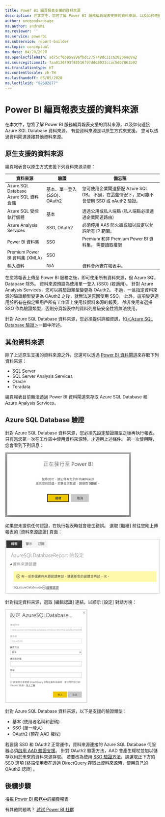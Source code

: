 ```yaml
---
title: Power BI 編頁報表支援的資料來源
description: 在本文中，您將了解 Power BI 服務編頁報表支援的資料來源，以及如何連接至 Azure SQL Database 資料來源。
author: onegoodsausage
ms.author: andremi
ms.reviewer: ''
ms.service: powerbi
ms.subservice: report-builder
ms.topic: conceptual
ms.date: 04/28/2020
ms.openlocfilehash: ad75cf6b85a896fbdc275748dc31c620206e08a2
ms.sourcegitcommit: 7aa0136f93f88516f97ddd8031ccac5d07863b92
ms.translationtype: HT
ms.contentlocale: zh-TW
ms.lasthandoff: 05/05/2020
ms.locfileid: "82692877"
---
```

# <a name="supported-data-sources-for-power-bi-paginated-reports"></a>Power BI 編頁報表支援的資料來源

在本文中，您將了解 Power BI 服務編頁報表支援的資料來源，以及如何連接 Azure SQL Database 資料來源。 有些資料來源是以原生方式來支援。 您可以透過資料閘道連接其他資料來源。

## <a name="natively-supported-data-sources"></a>原生支援的資料來源

編頁報表會以原生方式支援下列資料來源清單：

| 資料來源 | 驗證 | 備忘稿 |
| --- | --- | --- |
| Azure SQL Database <br>Azure SQL 資料倉儲 | 基本、單一登入 (SSO)、OAuth2 | 您可使用企業閘道搭配 Azure SQL DB。 不過，在這些情況下，您可能不會使用 SSO 或 oAuth2 驗證。   |
| Azure SQL 受控執行個體 | 基本 | 透過公用或私人端點 (私人端點必須透過企業閘道路由)  |
| Azure Analysis Services | SSO, OAuth2 | 必須停用 AAS 防火牆或加以設定以允許所有 IP 範圍。|
| Power BI 資料集 | SSO | Premium 和非 Premium Power BI 資料集。 需要讀取權限 |
| Premium Power BI 資料集 (XMLA) | SSO |   |
| 輸入資料 | N/A | 資料會內嵌在報表中。 |

在您將報表上傳至 Power BI 服務之後，即可使用所有資料來源，但 Azure SQL Database 除外。 資料來源預設為使用單一登入 (SSO) (若適用)。 針對 Azure Analysis Services，您可以將驗證類型變更為 OAuth2。 不過，一旦指定資料來源的驗證類型變更為 OAuth2 之後，就無法還原回使用 SSO。  此外，這項變更適用於所有在指定租用戶所有工作區上使用該資料來源的報表。  除非使用者選擇 SSO 作為驗證類型，否則分頁報表中的資料列層級安全性將無法使用。

針對 Azure SQL Database 資料來源，您必須提供詳細資訊，如[＜Azure SQL Database 驗證＞](#azure-sql-database-authentication)一節中所述。

## <a name="other-data-sources"></a>其他資料來源

除了上述原生支援的資料來源之外，您還可以透過 [Power BI 資料閘道](../service-gateway-onprem.md)來存取下列資料來源：

- SQL Server
- SQL Server Analysis Services
- Oracle
- Teradata

編頁報表目前無法透過 Power BI 資料閘道來存取 Azure SQL Database 和 Azure Analysis Services。

## <a name="azure-sql-database-authentication"></a>Azure SQL Database 驗證

針對 Azure SQL Database 資料來源，您必須先設定驗證類型之後再執行報表。 只有當您第一次在工作區中使用資料來源時，才適用上述條件。 第一次使用時，您會看到下列訊息：

![正在發行至 Power BI](media/paginated-reports-data-sources/power-bi-paginated-publishing.png)

如果您未提供任何認證，在執行報表時就會發生錯誤。 選取 [繼續]  前往您剛上傳報表的 [資料來源認證]  頁面：

![Azure SQL Database 的設定](media/paginated-reports-data-sources/power-bi-paginated-settings-azure-sql.png)

針對指定資料來源，選取 [編輯認證]  連結，以顯示 [設定]  對話方塊：

![設定 Azure SQL Database](media/paginated-reports-data-sources/power-bi-paginated-configure-azure-sql.png)

針對 Azure SQL Database 資料來源，以下是支援的驗證類型：

- 基本 (使用者名稱和密碼)
- SSO (單一登入)
- OAuth2 (預存 AAD 權杖)

若要讓 SSO 和 OAuth2 正常運作，資料來源連接的 Azure SQL Database 伺服器必須[啟用 AAD 驗證支援](https://docs.microsoft.com/azure/sql-database/sql-database-aad-authentication-configure)。 針對 OAuth2 驗證方法，AAD 會產生權杖並加以儲存以用於未來的資料來源存取。 若要改為使用 [SSO 驗證方法](https://docs.microsoft.com/power-bi/service-azure-sql-database-with-direct-connect#single-sign-on)，請選取正下方的 SSO 選項 [終端使用者在透過 DirectQuery 存取此資料來源時，使用自己的 OAuth2 認證]  。
  
## <a name="next-steps"></a>後續步驟

[檢視 Power BI 服務中的編頁報表](../consumer/paginated-reports-view-power-bi-service.md)

有其他問題嗎？ [試試 Power BI 社群](https://community.powerbi.com/)
